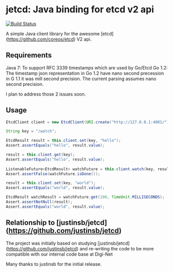 jetcd: Java binding for etcd v2 api
===================================

[![Build Status](https://travis-ci.org/ghais/jetcd.png?branch=master)](https://travis-ci.org/ghais/jetcd)

A simple Java client library for the awesome [etcd] (https://github.com/coreos/etcd) V2 api.

Requirements
-----------------
Java 7: To support RFC 3339 timestamps which are used by Go/Etcd
Go 1.2: The timestamp json representation in Go 1.2 have nano second precession in G 1.1 it was
mill second precision. The current parsing assumes nano second precision.

I plan to address those 2 issues soon.

Usage
-----

```Java
EtcdClient client = new EtcdClient(URI.create("http://127.0.0.1:4001/"));

String key = "/watch";

EtcdResult result = this.client.set(key, "hello");
Assert.assertEquals("hello", result.value);

result = this.client.get(key);
Assert.assertEquals("hello", result.value);
        
ListenableFuture<EtcdResult> watchFuture = this.client.watch(key, result.index + 1);
Assert.assertFalse(watchFuture.isDone());

result = this.client.set(key, "world");
Assert.assertEquals("world", result.value);

EtcdResult watchResult = watchFuture.get(100, TimeUnit.MILLISECONDS);
Assert.assertNotNull(result);
Assert.assertEquals("world", result.value);
```


Relationship to [justinsb/jetcd] (https://github.com/justinsb/jetcd)
--------------------------------------------------
The project was initially based on studying [justinsb/jetcd] (https://github.com/justinsb/jetcd)
and re-writing the code to be more compatible with our internal code base at Digi-Net


Many thanks to justinsb for the initial release.

